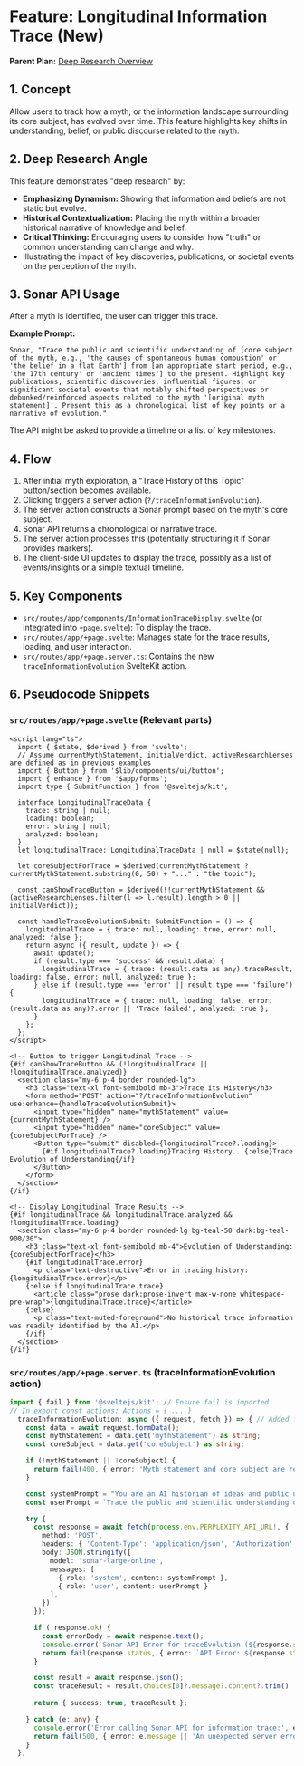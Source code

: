 # Feature: Longitudinal Information Trace (New)

**Parent Plan:** [Deep Research Overview](./deep_research_overview.md)

## 1. Concept

Allow users to track how a myth, or the information landscape surrounding its core subject, has evolved over time. This feature highlights key shifts in understanding, belief, or public discourse related to the myth.

## 2. Deep Research Angle

This feature demonstrates "deep research" by:
*   **Emphasizing Dynamism:** Showing that information and beliefs are not static but evolve.
*   **Historical Contextualization:** Placing the myth within a broader historical narrative of knowledge and belief.
*   **Critical Thinking:** Encouraging users to consider how "truth" or common understanding can change and why.
*   Illustrating the impact of key discoveries, publications, or societal events on the perception of the myth.

## 3. Sonar API Usage

After a myth is identified, the user can trigger this trace.

**Example Prompt:**

`Sonar, "Trace the public and scientific understanding of [core subject of the myth, e.g., 'the causes of spontaneous human combustion' or 'the belief in a flat Earth'] from [an appropriate start period, e.g., 'the 17th century' or 'ancient times'] to the present. Highlight key publications, scientific discoveries, influential figures, or significant societal events that notably shifted perspectives or debunked/reinforced aspects related to the myth '[original myth statement]'. Present this as a chronological list of key points or a narrative of evolution."`

The API might be asked to provide a timeline or a list of key milestones.

## 4. Flow

1.  After initial myth exploration, a "Trace History of this Topic" button/section becomes available.
2.  Clicking triggers a server action (`?/traceInformationEvolution`).
3.  The server action constructs a Sonar prompt based on the myth's core subject.
4.  Sonar API returns a chronological or narrative trace.
5.  The server action processes this (potentially structuring it if Sonar provides markers).
6.  The client-side UI updates to display the trace, possibly as a list of events/insights or a simple textual timeline.

## 5. Key Components

*   `src/routes/app/components/InformationTraceDisplay.svelte` (or integrated into `+page.svelte`): To display the trace.
*   `src/routes/app/+page.svelte`: Manages state for the trace results, loading, and user interaction.
*   `src/routes/app/+page.server.ts`: Contains the new `traceInformationEvolution` SvelteKit action.

## 6. Pseudocode Snippets

### `src/routes/app/+page.svelte` (Relevant parts)
```svelte
<script lang="ts">
  import { $state, $derived } from 'svelte';
  // Assume currentMythStatement, initialVerdict, activeResearchLenses are defined as in previous examples
  import { Button } from '$lib/components/ui/button';
  import { enhance } from '$app/forms';
  import type { SubmitFunction } from '@sveltejs/kit';

  interface LongitudinalTraceData {
    trace: string | null; 
    loading: boolean;
    error: string | null;
    analyzed: boolean;
  }
  let longitudinalTrace: LongitudinalTraceData | null = $state(null);
  
  let coreSubjectForTrace = $derived(currentMythStatement ? currentMythStatement.substring(0, 50) + "..." : "the topic"); 

  const canShowTraceButton = $derived(!!currentMythStatement && (activeResearchLenses.filter(l => l.result).length > 0 || initialVerdict));

  const handleTraceEvolutionSubmit: SubmitFunction = () => {
    longitudinalTrace = { trace: null, loading: true, error: null, analyzed: false };
    return async ({ result, update }) => {
      await update();
      if (result.type === 'success' && result.data) {
        longitudinalTrace = { trace: (result.data as any).traceResult, loading: false, error: null, analyzed: true };
      } else if (result.type === 'error' || result.type === 'failure') {
        longitudinalTrace = { trace: null, loading: false, error: (result.data as any)?.error || 'Trace failed', analyzed: true };
      }
    };
  };
</script>

<!-- Button to trigger Longitudinal Trace -->
{#if canShowTraceButton && (!longitudinalTrace || !longitudinalTrace.analyzed)}
  <section class="my-6 p-4 border rounded-lg">
    <h3 class="text-xl font-semibold mb-3">Trace its History</h3>
    <form method="POST" action="?/traceInformationEvolution" use:enhance={handleTraceEvolutionSubmit}>
      <input type="hidden" name="mythStatement" value={currentMythStatement} />
      <input type="hidden" name="coreSubject" value={coreSubjectForTrace} /> 
      <Button type="submit" disabled={longitudinalTrace?.loading}>
        {#if longitudinalTrace?.loading}Tracing History...{:else}Trace Evolution of Understanding{/if}
      </Button>
    </form>
  </section>
{/if}

<!-- Display Longitudinal Trace Results -->
{#if longitudinalTrace && longitudinalTrace.analyzed && !longitudinalTrace.loading}
  <section class="my-6 p-4 border rounded-lg bg-teal-50 dark:bg-teal-900/30">
    <h3 class="text-xl font-semibold mb-4">Evolution of Understanding: {coreSubjectForTrace}</h3>
    {#if longitudinalTrace.error}
      <p class="text-destructive">Error in tracing history: {longitudinalTrace.error}</p>
    {:else if longitudinalTrace.trace}
      <article class="prose dark:prose-invert max-w-none whitespace-pre-wrap">{longitudinalTrace.trace}</article>
    {:else}
      <p class="text-muted-foreground">No historical trace information was readily identified by the AI.</p>
    {/if}
  </section>
{/if}
```

### `src/routes/app/+page.server.ts` (traceInformationEvolution action)
```typescript
import { fail } from '@sveltejs/kit'; // Ensure fail is imported
// In export const actions: Actions = { ... }
  traceInformationEvolution: async ({ request, fetch }) => { // Added fetch
    const data = await request.formData();
    const mythStatement = data.get('mythStatement') as string;
    const coreSubject = data.get('coreSubject') as string; 

    if (!mythStatement || !coreSubject) {
      return fail(400, { error: 'Myth statement and core subject are required for tracing evolution.' });
    }

    const systemPrompt = "You are an AI historian of ideas and public understanding. Trace the evolution of understanding for the given topic chronologically, highlighting key shifts, figures, and events. Present as a narrative or a list of key milestones.";
    const userPrompt = `Trace the public and scientific understanding of the core subject: "${coreSubject}" (related to the myth "${mythStatement}") from an appropriate historical start point (e.g., earliest significant discussions or a few centuries ago if applicable) to the present. Highlight key publications, scientific discoveries, influential figures, or significant societal events that notably shifted perspectives.`;

    try {
      const response = await fetch(process.env.PERPLEXITY_API_URL!, {
        method: 'POST',
        headers: { 'Content-Type': 'application/json', 'Authorization': `Bearer ${process.env.PERPLEXITY_API_KEY!}` },
        body: JSON.stringify({
          model: 'sonar-large-online',
          messages: [
            { role: 'system', content: systemPrompt },
            { role: 'user', content: userPrompt }
          ],
        })
      });

      if (!response.ok) {
        const errorBody = await response.text();
        console.error(`Sonar API Error for traceEvolution (${response.status}): ${errorBody}`);
        return fail(response.status, { error: `API Error: ${response.statusText}. ${errorBody.substring(0,200)}` });
      }

      const result = await response.json();
      const traceResult = result.choices[0]?.message?.content?.trim() || 'Could not retrieve historical trace information.';
      
      return { success: true, traceResult };

    } catch (e: any) {
      console.error('Error calling Sonar API for information trace:', e);
      return fail(500, { error: e.message || 'An unexpected server error occurred during information trace.' });
    }
  },
```